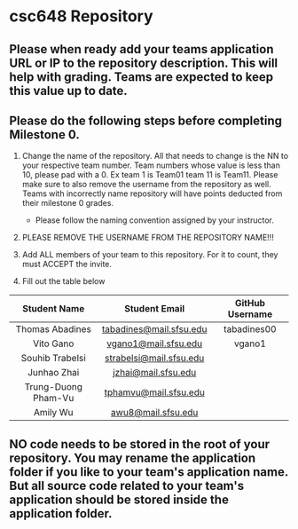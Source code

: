 # csc648 Repository

## Please when ready add your teams application URL or IP to the repository description. This will help with grading. Teams are expected to keep this value up to date.

## Please do the following steps before completing Milestone 0.
1. Change the name of the repository. All that needs to change is the NN to your respective team number. Team numbers whose value is less than 10, please pad with a 0. Ex team 1 is Team01 team 11 is Team11. Please make sure to also remove the username from the repository as well. Teams with incorrectly name repository will have points deducted from their milestone 0 grades.
      - Please follow the naming convention assigned by your instructor.

1. PLEASE REMOVE THE USERNAME FROM THE REPOSITORY NAME!!!

2. Add ALL members of your team to this repository. For it to count, they must ACCEPT the invite.

3. Fill out the table below


| Student Name | Student Email | GitHub Username |
|    :---:     |     :---:     |     :---:       |
| Thomas Abadines      |  tabadines@mail.sfsu.edu    |  tabadines00 |
| Vito Gano  | vgano1@mail.sfsu.edu |  vgano1   |
| Souhib Trabelsi | strabelsi@mail.sfsu.edu |                 |
| Junhao Zhai | jzhai@mail.sfsu.edu |                 |
| Trung-Duong Pham-Vu | tphamvu@mail.sfsu.edu |                 |
| Amily Wu | awu8@mail.sfsu.edu |                 |

## NO code needs to be stored in the root of your repository. You may rename the application folder if you like to your team's application name. But all source code related to your team's application should be stored inside the application folder.
